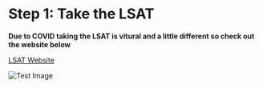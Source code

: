# Step 1: Take the LSAT 

**Due to COVID taking the LSAT is vitural and a little different so check out the website below** 

[LSAT Website](https://www.lsac.org/lsat/lsat-dates-deadlines-score-release-dates/registering-lsat)

![Test Image](https://octodex.gethub.com/images/bannekat.png)
